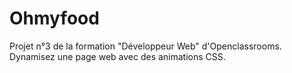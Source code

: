 # Ohmyfood
Projet n°3 de la formation "Développeur Web" d'Openclassrooms. Dynamisez une page web avec des animations CSS.
